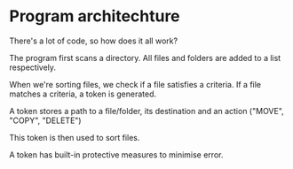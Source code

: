 # Program architechture

There's a lot of code, so how does it all work?

The program first scans a directory.
All files and folders are added to a list respectively.

When we're sorting files, we check if a file satisfies a criteria. If a file matches a criteria, a token is generated.

A token stores a path to a file/folder, its destination and an action ("MOVE", "COPY", "DELETE")

This token is then used to sort files.

A token has built-in protective measures to minimise error. 


